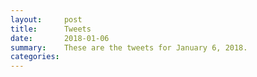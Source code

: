 ```yaml
---
layout:     post
title:      Tweets
date:       2018-01-06
summary:    These are the tweets for January 6, 2018.
categories:
---
```


